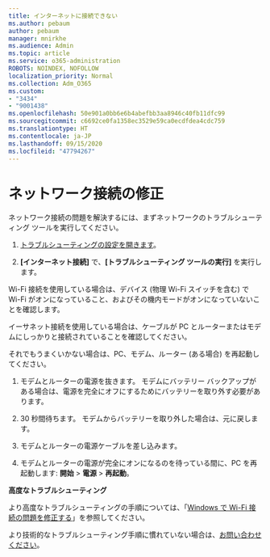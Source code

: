 ```yaml
---
title: インターネットに接続できない
ms.author: pebaum
author: pebaum
manager: mnirkhe
ms.audience: Admin
ms.topic: article
ms.service: o365-administration
ROBOTS: NOINDEX, NOFOLLOW
localization_priority: Normal
ms.collection: Adm_O365
ms.custom:
- "3434"
- "9001438"
ms.openlocfilehash: 50e901a0bb6e6b4abefbb3aa8946c40fb11dfc99
ms.sourcegitcommit: c6692ce0fa1358ec3529e59ca0ecdfdea4cdc759
ms.translationtype: HT
ms.contentlocale: ja-JP
ms.lasthandoff: 09/15/2020
ms.locfileid: "47794267"
---
```

# <a name="fix-network-connection"></a>ネットワーク接続の修正

ネットワーク接続の問題を解決するには、まずネットワークのトラブルシューティング ツールを実行してください。 

1. [トラブルシューティングの設定を開きます](ms-settings:troubleshoot)。

2. **[インターネット接続]** で、**[トラブルシューティング ツールの実行]** を実行します。

Wi-Fi 接続を使用している場合は、デバイス (物理 Wi-Fi スイッチを含む) で Wi-Fi がオンになっていること、およびその機内モードがオンになっていないことを確認します。

イーサネット接続を使用している場合は、ケーブルが PC とルーターまたはモデムにしっかりと接続されていることを確認してください。

それでもうまくいかない場合は、PC、モデム、ルーター (ある場合) を再起動してください。

1. モデムとルーターの電源を抜きます。 モデムにバッテリー バックアップがある場合は、電源を完全にオフにするためにバッテリーを取り外す必要があります。

2. 30 秒間待ちます。 モデムからバッテリーを取り外した場合は、元に戻します。

3. モデムとルーターの電源ケーブルを差し込みます。

4. モデムとルーターの電源が完全にオンになるのを待っている間に、PC を再起動します: **開始** > **電源** > **再起動**。

**高度なトラブルシューティング**

より高度なトラブルシューティングの手順については、「[Windows で Wi-Fi 接続の問題を修正する](https://support.microsoft.com/help/10741?ocid=SMC10741%2F)」を参照してください。 

より技術的なトラブルシューティング手順に慣れていない場合は、[お問い合わせください](https://support.microsoft.com/contactus)。
